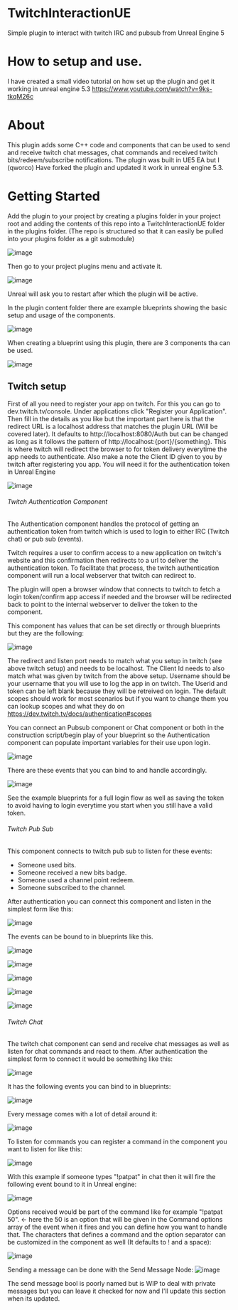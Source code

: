 # TwitchInteractionUE
Simple plugin to interact with twitch IRC and pubsub from Unreal Engine 5

# How to setup and use. 
I have created a small video tutorial on how set up the plugin and get it working in unreal engine 5.3 
https://www.youtube.com/watch?v=9ks-tkqM26c


# About
This plugin adds some C++ code and components that can be used to send and receive twitch chat messages, chat commands and received twitch bits/redeem/subscribe notifications.
The plugin was built in UE5 EA but I (qworco) Have forked the plugin and updated it work in unreal engine 5.3. 

# Getting Started

Add the plugin to your project by creating a plugins folder in your project root and adding the contents of this repo into a TwitchInteractionUE folder in the plugins folder.
(The repo is structured so that it can easily be pulled into your plugins folder as a git submodule)

![image](https://user-images.githubusercontent.com/24256332/148518008-b3d0d1df-7cb0-4e9d-8e14-a45467428e8e.png)

Then go to your project plugins menu and activate it.

![image](https://user-images.githubusercontent.com/24256332/148518243-a52b4352-3cf0-4c4f-852e-197f3e8101ae.png)

Unreal will ask you to restart after which the plugin will be active.

In the plugin content folder there are example blueprints showing the basic setup and usage of the components.

![image](https://user-images.githubusercontent.com/24256332/148520339-d5dfccd0-abad-4700-9614-a8bcae956ab4.png)

When creating a blueprint using this plugin, there are 3 components tha can be used.

![image](https://user-images.githubusercontent.com/24256332/148520579-b7974438-0abe-4db7-9483-74cf90d19470.png)

## Twitch setup

First of all you need to register your app on twitch. For this you can go to dev.twitch.tv/console. Under applications click "Register your Application".
Then fill in the details as you like but the important part here is that the redirect URL is a localhost address that matches the plugin URL (Will be covered later). It defaults to http://localhost:8080/Auth but can be changed as long as it follows the pattern of http://localhost:{port}/{something}. This is where twitch will redirect the browser to for token delivery everytime the app needs to authenticate.
Also make a note the Client ID given to you by twitch after registering you app. You will need it for the authentication token in Unreal Engine

![image](https://user-images.githubusercontent.com/24256332/148522651-73f18288-4c2d-4726-ad8a-27939ce01cf1.png)

###### Twitch Authentication Component
The Authentication component handles the protocol of getting an authentication token from twitch which is used to login to either IRC (Twitch chat) or pub sub (events).

Twitch requires a user to confirm access to a new application on twitch's website and this confirmation then redirects to a url to deliver the authentication token. To facilitate that process, the twitch authentication component will run a local webserver that twitch can redirect to.

The plugin will open a browser window that connects to twitch to fetch a login token/confirm app access if needed and the browser will be redirected back to point to the internal webserver to deliver the token to the component.

This component has values that can be set directly or through blueprints but they are the following:

![image](https://user-images.githubusercontent.com/24256332/148523153-342a9533-d6b8-480d-a429-d764d775b893.png)

The redirect and listen port needs to match what you setup in twitch (see above twitch setup) and needs to be localhost. 
The Client Id needs to also match what was given by twitch from the above setup. 
Username should be your username that you will use to log the app in on twitch. 
The Userid and token can be left blank because they will be retreived on login.
The default scopes should work for most scenarios but if you want to change them you can lookup scopes and what they do on https://dev.twitch.tv/docs/authentication#scopes

You can connect an Pubsub component or Chat component or both in the construction script/begin play of your blueprint so the Authentication component can populate important variables for their use upon login.

![image](https://user-images.githubusercontent.com/24256332/148524126-96d6834d-a78d-4b58-aa86-c76d505986cd.png)

There are these events that you can bind to and handle accordingly.

![image](https://user-images.githubusercontent.com/24256332/148524374-5e60e48f-0383-4e35-96b0-8d1c2cae108b.png)

See the example blueprints for a full login flow as well as saving the token to avoid having to login everytime you start when you still have a valid token.

###### Twitch Pub Sub

This component connects to twitch pub sub to listen for these events:
- Someone used bits.
- Someone received a new bits badge.
- Someone used a channel point redeem.
- Someone subscribed to the channel.

After authentication you can connect this component and listen in the simplest form like this:

![image](https://user-images.githubusercontent.com/24256332/148525824-c6a8dc77-c514-40ec-9bb6-0c235e997a83.png)

The events can be bound to in blueprints like this.

![image](https://user-images.githubusercontent.com/24256332/148525319-98ed6e3c-6c06-4dc1-bc87-8dbddb98ed17.png)

![image](https://user-images.githubusercontent.com/24256332/148525412-c7a14ada-aca1-4282-bfb0-89c9de72fdb6.png)

![image](https://user-images.githubusercontent.com/24256332/148525544-b9f9f325-d500-4164-b3e4-071601afa099.png)

![image](https://user-images.githubusercontent.com/24256332/148525348-c938df3c-33dc-4a83-a434-8f77deff0a41.png)

![image](https://user-images.githubusercontent.com/24256332/148525581-48fe9ca8-193b-4d30-b0e4-5dc421675faa.png)


###### Twitch Chat

The twitch chat component can send and receive chat messages as well as listen for chat commands and react to them.
After authentication the simplest form to connect it would be something like this:

![image](https://user-images.githubusercontent.com/24256332/148526214-faf2a91e-f453-45ca-a434-d44ede6d068d.png)

It has the following events you can bind to in blueprints:

![image](https://user-images.githubusercontent.com/24256332/148526360-de5470aa-f8b3-46d1-97cd-a6a648d6fca3.png)

Every message comes with a lot of detail around it:

![image](https://user-images.githubusercontent.com/24256332/148526521-c701bbc5-1afb-47d8-a761-ebac3b12b35d.png)

To listen for commands you can register a command in the component you want to listen for like this:

![image](https://user-images.githubusercontent.com/24256332/148526686-77b42a06-5b25-4fcd-a739-74e8fc163ac7.png)

With this example if someone types "!patpat" in chat then it will fire the following event bound to it in Unreal engine:

![image](https://user-images.githubusercontent.com/24256332/148526863-90b62f24-9296-45ed-8cbd-3b579dd0d521.png)

Options received would be part of the command like for example "!patpat 50". <- here the 50 is an option that will be given in the Command options array of the event when it fires and you can define how you want to handle that.
The characters that defines a command and the option separator can be customized in the component as well (It defaults to ! and a space):

![image](https://user-images.githubusercontent.com/24256332/148527335-219a3e1a-c62e-48fb-87eb-8c992e42a384.png)

Sending a message can be done with the Send Message Node:
![image](https://user-images.githubusercontent.com/24256332/148527608-222b44f3-2ef9-4308-acb6-78debb2c17ec.png)

The send message bool is poorly named but is WIP to deal with private messages but you can leave it checked for now and I'll update this section when its updated.
